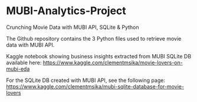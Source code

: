 # MUBI-Analytics-Project
Crunching Movie Data with MUBI API, SQLite &amp; Python

The Github repository contains the 3 Python files used to retrieve movie data with MUBI API. 

Kaggle notebook showing business insights extracted from MUBI SQLite DB available here: https://www.kaggle.com/clementmsika/movie-lovers-on-mubi-eda

For the SQLite DB created with MUBI API, see the following page: https://www.kaggle.com/clementmsika/mubi-sqlite-database-for-movie-lovers


